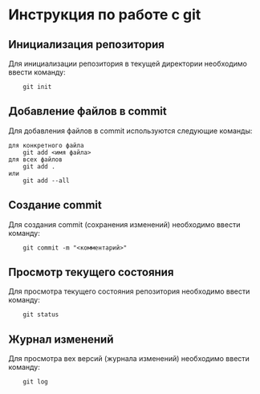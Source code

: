 # Инструкция по работе с git

## Инициализация репозитория

Для инициализации репозитория в текущей директории необходимо ввести команду:
~~~
    git init
~~~
## Добавление файлов в commit

Для добавления файлов в commit используются следующие команды:
~~~
для конкретного файла
    git add <имя файла>
для всех файлов
    git add .
или
    git add --all
~~~
## Создание commit

Для создания commit (сохранения изменений) необходимо ввести команду:
~~~
    git commit -m "<комментарий>"
~~~
## Просмотр текущего состояния

Для просмотра текущего состояния репозитория необходимо ввести команду:
~~~
    git status
~~~
## Журнал изменений

Для просмотра вех версий (журнала изменений) необходимо ввести команду:
~~~
    git log
~~~